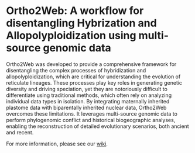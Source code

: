 # **Ortho2Web: A workflow for disentangling Hybrization and Allopolyploidization using multi-source genomic data**

Ortho2Web was developed to provide a comprehensive framework for disentangling the complex processes of hybridization and allopolyploidization, which are critical for understanding the evolution of reticulate lineages. These processes play key roles in generating genetic diversity and driving speciation, yet they are notoriously difficult to differentiate using traditional methods, which often rely on analyzing individual data types in isolation. By integrating maternally inherited plastome data with biparentally inherited nuclear data, Ortho2Web overcomes these limitations. It leverages multi-source genomic data to perform phylogenomic conflict and historical biogeographic analyses, enabling the reconstruction of detailed evolutionary scenarios, both ancient and recent.

For more information, please see our [wiki](https://github.com/PhyloAI/test/wiki).
